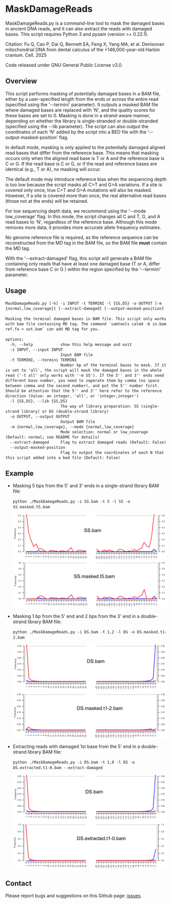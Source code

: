# MaskDamageReads

MaskDamageReads.py is a command-line tool to mask the damaged bases in ancient DNA reads, and
it can also extract the reads with damaged bases. This script requires Python 3 and pysam (version >= 0.22.1).

Citation: Fu Q, Cao P, Dai Q, Bennett EA, Feng X, Yang MA, et al. Denisovan mitochondrial DNA from dental calculus of the >146,000-year-old Harbin cranium. Cell. 2025

Code released under GNU General Public License v3.0.

## Overview

This script performs masking of potentially damaged bases in a BAM file, either by a user-specified length from the ends or across the entire read (specified using the '--termini' parameter). It outputs a masked BAM file where damaged bases are replaced with 'N', and the quality scores for these bases are set to 0. Masking is done in a strand-aware manner, depending on whether the library is single-stranded or double-stranded (specified using the --lib parameter). The script can also output the coordinates of each 'N' added by the script into a BED file with the '--output-masked-position' flag.

In default mode, masking is only applied to the potentially damaged aligned read bases that differ from the reference base. This means that masking occurs only when the aligned read base is T or A and the reference base is C or G. If the read base is C or G, or if the read and reference bases are identical (e.g., T or A), no masking will occur.

The default mode may introduce reference bias when the sequencing depth is too low because the script masks all C>T and G>A variations. If a site is covered only once, true C>T and G>A mutations will also be masked. However, if a site is covered more than once, the real alternative read bases (those not at the ends) will be retained.

For low sequencing depth data, we recommend using the '--mode low_coverage' flag. In this mode, the script changes all C and T, G, and A read bases to 'N', regardless of the reference base. Although this mode removes more data, it provides more accurate allele frequency estimates.

No genome reference file is required, as the reference sequence can be reconstructed from the MD tag in the BAM file, so the BAM file **must** contain the MD tag.

With the '--extract-damaged' flag, this script will generate a BAM file containing only reads that have at least one damaged base (T or A, differ from reference base C or G ) within the region specified by the '--termini' parameter.

## Usage

```
MaskDamageReads.py [-h] -i INPUT -t TERMINI -l {SS,DS} -o OUTPUT [-m {normal,low_coverage}] [--extract-damaged] [--output-masked-position]

Masking the terminal damaged bases in BAM file. This script only works with bam file containing MD tag. The command `samtools calmd -b in.bam ref.fa > out.bam` can add MD tag for you.

options:
  -h, --help            show this help message and exit
  -i INPUT, --input INPUT
                        Input BAM file
  -t TERMINI, --termini TERMINI
                        Number bp of the terminal bases to mask. If it is set to 'all', the script will mask the damaged bases in the whole read ('-t all' only works with '-m SS'). If the 5'' and 3'' ends need different base number, you need to seperate them by comma (no space between comma and the second number), and put the 5'' number first. Should be attention that the 5'' and 3'' here refer to the reference direction (Value: an integer, 'all', or 'integer,integer')
  -l {SS,DS}, --lib {SS,DS}
                        The way of library preparation: SS (single-strand library) or DS (double-strand library)
  -o OUTPUT, --output OUTPUT
                        Output BAM file
  -m {normal,low_coverage}, --mode {normal,low_coverage}
                        Mode selection: normal or low_coverage (Default: normal; see README for details)
  --extract-damaged     Flag to extract damaged reads (Default: False)
  --output-masked-position
                        Flag to output the coordinates of each N that this script added into a bed file (Default: False)
```

## Example

* Masking 5 bps from the 5' and 3' ends in a single-strand library BAM file: 

  `python ./MaskDamageReads.py -i SS.bam -t 5 -l SS -o SS.masked.t5.bam` 

  ![Masked SS BAM](/fig/SS.mask.png "SS BAM before and after masking")

* Masking 1 bp from the 5' end and 2 bps from the 3' end in a double-strand library BAM file: 

  `python ./MaskDamageReads.py -i DS.bam -t 1,2 -l DS -o DS.masked.t1-2.bam` 
  
  ![Masked DS BAM](/fig/DS.mask.png "DS BAM before and after masking")

* Extracting reads with damaged 1st base from the 5' end in a double-strand library BAM file: 

  `python ./MaskDamageReads.py -i DS.bam -t 1,0 -l DS -o DS.extracted.t1-0.bam --extract-damaged`
  
  ![Extracted DS BAM](/fig/DS.extract.png "DS BAM before and after extracting")

## Contact

Please report bugs and suggestions on this Github page: [issues](https://github.com/white-sail-dev/MaskDamageReads/issues).
